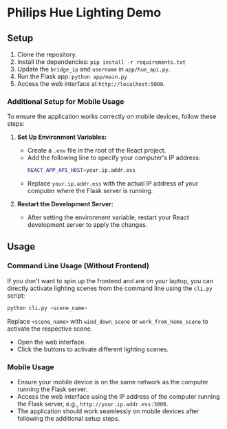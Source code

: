 # Philips Hue Lighting Demo

## Setup

1. Clone the repository.
2. Install the dependencies: `pip install -r requirements.txt`
3. Update the `bridge_ip` and `username` in `app/hue_api.py`.
4. Run the Flask app: `python app/main.py`
5. Access the web interface at `http://localhost:5000`.

### Additional Setup for Mobile Usage

To ensure the application works correctly on mobile devices, follow these steps:

1. **Set Up Environment Variables:**
   - Create a `.env` file in the root of the React project.
   - Add the following line to specify your computer's IP address:
     ```bash
     REACT_APP_API_HOST=your.ip.addr.ess
     ```
   - Replace `your.ip.addr.ess` with the actual IP address of your computer where the Flask server is running.

2. **Restart the Development Server:**
   - After setting the environment variable, restart your React development server to apply the changes.

## Usage

### Command Line Usage (Without Frontend)

If you don't want to spin up the frontend and are on your laptop, you can directly activate lighting scenes from the command line using the `cli.py` script:

```bash
python cli.py <scene_name>
```
Replace `<scene_name>` with `wind_down_scene` or `work_from_home_scene` to activate the respective scene.


- Open the web interface.
- Click the buttons to activate different lighting scenes.

### Mobile Usage

- Ensure your mobile device is on the same network as the computer running the Flask server.
- Access the web interface using the IP address of the computer running the Flask server, e.g., `http://your.ip.addr.ess:3000`.
- The application should work seamlessly on mobile devices after following the additional setup steps.
